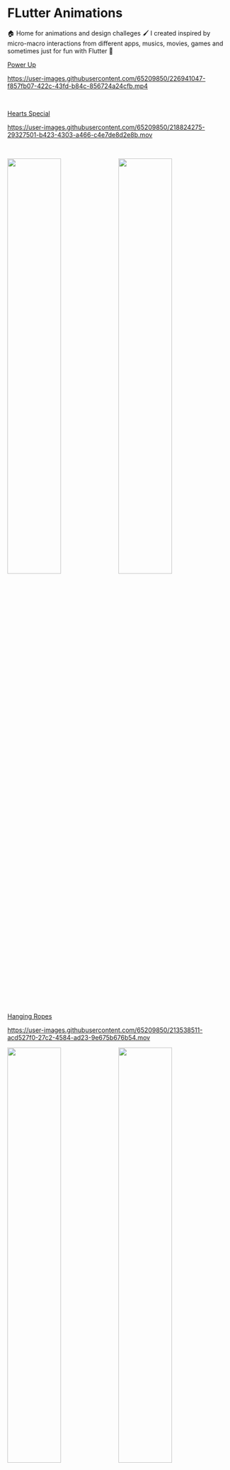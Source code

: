# FLutter Animations

🏠 Home for animations and design challeges 🖌 I created inspired by micro-macro interactions from different apps, musics, movies, games and sometimes just for fun with Flutter 💙


<!--<h2> Sponsored with 💙 by </h2>
<div align="center">
 <div style="background-color:lightblue">
    
<a  href="https://code.pieces.app/"><img width="400" alt="White-PFD-TM" src="https://user-images.githubusercontent.com/65209850/210824481-49e4b319-3a68-4cbd-98ec-43d07e35760f.png">
</a>
  </div>
</div>
<h2></h2>
-->


[Power Up](https://github.com/rutvik110/Flutter-Animations/tree/master/lib/flutter_design_challenges/power_up)

https://user-images.githubusercontent.com/65209850/226941047-f857fb07-422c-43fd-b84c-856724a24cfb.mp4

<br>

[Hearts Special](https://github.com/rutvik110/Flutter-Animations/tree/master/lib/flutter_design_challenges/hearts_special_experience)

https://user-images.githubusercontent.com/65209850/218824275-29327501-b423-4303-a466-c4e7de8d2e8b.mov


<br>

<a target="_blank" href="https://github.com/rutvik110/Flutter-Animations/tree/master/lib/flutter_design_challenges/star_wars_intro_theme"><img src="https://media3.giphy.com/media/zeXhCh9eL9LzoaOdzL/giphy.gif" width="49%"></a>
<a target="_blank" href="https://github.com/rutvik110/Flutter-Animations/tree/master/lib/flutter_design_challenges/spotify_notifications_chips"><img src="https://media3.giphy.com/media/8WzFkyoYYHPVD1BHEx/giphy.gif" width="49%"></a>

[Hanging Ropes](https://github.com/rutvik110/Flutter-Animations/tree/master/lib/flutter_design_challenges/hanging_ropes)

https://user-images.githubusercontent.com/65209850/213538511-acd527f0-27c2-4584-ad23-9e675b676b54.mov

<a target="_blank" href="https://github.com/rutvik110/Flutter-Animations/tree/master/lib/flutter_design_challenges/spotify_album_view"><img src="https://media3.giphy.com/media/n72MSudBc2KLkQu0yz/giphy.gif" width="49%"></a>
<a target="_blank" href="https://github.com/rutvik110/Flutter-Animations/tree/master/lib/flutter_design_challenges/marching_ants"><img src="https://media3.giphy.com/media/Y4zLMeIEul7dViJGrd/giphy.gif" width="49%"></a>



[Stripes Shader](https://github.com/rutvik110/Flutter-Animations/tree/master/lib/flutter_shaders/stripes_shader)

https://user-images.githubusercontent.com/65209850/196029076-c6548842-cbab-4632-b79f-fc3b2cde9150.mov



<a target="_blank" href="https://github.com/rutvik110/Flutter-Animations/tree/master/lib/flutter_design_challenges/logIn_concept"><img src="https://media3.giphy.com/media/5YQikLdRni4gC1OmcI/giphy.gif" width="49%"></a>
<a target="_blank" href="https://github.com/rutvik110/Flutter-Animations/tree/master/lib/flutter_design_challenges/floating_card"><img src="https://media3.giphy.com/media/iHdf2ZiGbpDdI5sztC/giphy.gif" width="49%"></a>

[Stacked Pictures](https://github.com/rutvik110/Flutter-Animations/tree/master/lib/flutter_design_challenges/pictures_stack)

https://user-images.githubusercontent.com/65209850/197038505-d71171c6-487b-4d1d-8532-47022c966966.mov

<a target="_blank" href="https://github.com/rutvik110/Flutter-Animations/tree/master/lib/maths_meet_flutter/enlightened_heart"><img src="https://media3.giphy.com/media/fzoM7S1sKxTJGJF694/giphy.gif" width="49%"></a>
<a target="_blank" href="https://github.com/rutvik110/Flutter-Animations/tree/master/lib/maths_meet_flutter/clockwork"><img src="https://media3.giphy.com/media/d5GF90fNm83SFsQC0B/giphy.gif" width="49%"></a>

[Ropes Playground](https://github.com/rutvik110/Flutter-Animations/tree/master/lib/flutter_design_challenges/ropes_playground)

https://user-images.githubusercontent.com/65209850/216130784-843b0ba8-341b-49c3-9270-bdbd186f1107.mov


<a target="_blank" href="https://github.com/rutvik110/Flutter-Animations/tree/master/lib/flutter_design_challenges/item_info_multi_cards"><img src="https://media.giphy.com/media/y06TfpDdjp1pCoBgsN/giphy.gif" width="49%"></a>
<a target="_blank" href="https://github.com/rutvik110/Flutter-Animations/tree/master/lib/flutter_design_challenges/spotify_lyrics_hero_animation"><img src="https://media.giphy.com/media/uco6P6mZixFtZs9D16/giphy.gif" width="49%"></a>

<a target="_blank" href="https://github.com/rutvik110/Flutter-Animations/tree/master/lib/flutter_design_challenges/twitter_profile_scroll"><img src="https://media.giphy.com/media/EP4iS4RT411qqoIAY1/giphy.gif" width="49%"></a>


